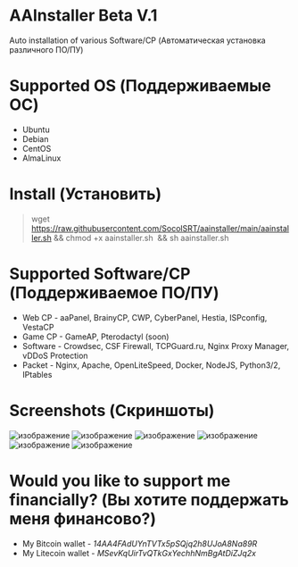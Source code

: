 # AAInstaller Beta V.1
Auto installation of various Software/CP (Автоматическая установка различного ПО/ПУ)

# Supported OS (Поддерживаемые ОС)
* Ubuntu
* Debian
* CentOS
* AlmaLinux

# Install (Установить)
> wget https://raw.githubusercontent.com/SocolSRT/aainstaller/main/aainstaller.sh && chmod +x aainstaller.sh  && sh aainstaller.sh

# Supported Software/CP (Поддерживаемое ПО/ПУ)
* Web CP - aaPanel, BrainyCP, CWP, CyberPanel, Hestia, ISPconfig, VestaCP
* Game CP - GameAP, Pterodactyl (soon)
* Software - Crowdsec, CSF Firewall, TCPGuard.ru, Nginx Proxy Manager, vDDoS Protection
* Packet - Nginx, Apache, OpenLiteSpeed, Docker, NodeJS, Python3/2,  IPtables

# Screenshots (Скриншоты)
![изображение](https://user-images.githubusercontent.com/55624740/208248888-d30579a2-d5fb-45fe-8b9e-569a1c7a1052.png)
![изображение](https://user-images.githubusercontent.com/55624740/208249101-276ea7c5-285c-46a2-8c8d-38d654e69db1.png)
![изображение](https://user-images.githubusercontent.com/55624740/208249111-d9511c45-23aa-4e1f-b4d9-06eb495ff036.png)
![изображение](https://user-images.githubusercontent.com/55624740/208249113-b687647b-5d19-4e0c-9570-07c53bb0d884.png)
![изображение](https://user-images.githubusercontent.com/55624740/208249115-3afddbde-a0c5-4a5c-b5af-9935c4b2e374.png)
![изображение](https://user-images.githubusercontent.com/55624740/208249125-bdb6486f-7db7-4b0c-9bae-487c2c492e93.png)

# Would you like to support me financially? (Вы хотите поддержать меня финансово?)
* My Bitcoin wallet - *14AA4FAdUYnTVTx5pSQjq2h8UJoA8Na89R*
* My Litecoin wallet - *MSevKqUirTvQTkGxYechhNmBgAtDiZJq2x*
